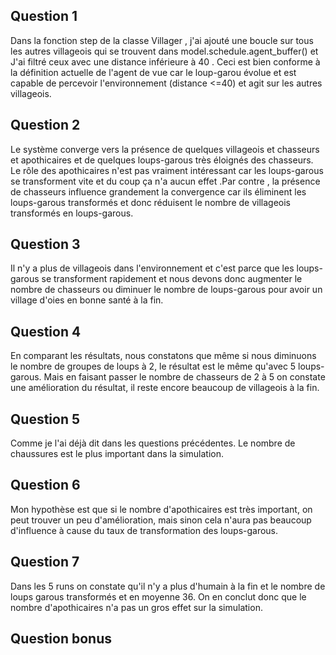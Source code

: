 ## Question 1
Dans la fonction step de la classe Villager , j'ai ajouté une boucle sur tous les autres villageois
qui se trouvent dans model.schedule.agent_buffer() et J'ai filtré ceux avec une distance inférieure à 40 . Ceci est bien conforme à la définition actuelle de l'agent de vue car
le loup-garou évolue et est capable de percevoir l'environnement (distance <=40) et agit sur les autres villageois.

## Question 2
Le système converge vers la présence de quelques villageois et chasseurs et apothicaires et de quelques loups-garous très éloignés des chasseurs.
Le rôle des apothicaires n'est pas vraiment intéressant car les loups-garous se transforment vite et du coup ça n'a aucun effet .Par contre , la présence de chasseurs influence grandement la convergence car ils éliminent les loups-garous transformés et donc réduisent le nombre de villageois transformés en loups-garous.

## Question 3
Il n'y a plus de villageois dans l'environnement et c'est parce que les loups-garous se transforment rapidement et nous devons donc augmenter le nombre de chasseurs ou diminuer le nombre de loups-garous pour avoir un village d'oies en bonne santé à la fin.

## Question 4

En comparant les résultats, nous constatons que même si nous diminuons le nombre de groupes de loups à 2, le résultat est le même qu'avec 5 loups-garous. Mais en faisant passer le nombre de chasseurs de 2 à 5 on constate une amélioration du résultat, il reste encore beaucoup de villageois à la fin.

## Question 5
Comme je l'ai déjà dit dans les questions précédentes. Le nombre de chaussures est le plus important dans la simulation.

## Question 6

Mon hypothèse est que si le nombre d'apothicaires est très important, on peut trouver un peu d'amélioration, mais sinon cela n'aura pas beaucoup d'influence à cause du taux de transformation des loups-garous.

## Question 7
Dans les 5 runs on constate qu'il n'y a plus d'humain à la fin et le nombre de loups garous transformés et en moyenne 36. On en conclut donc que le nombre d'apothicaires n'a pas un gros effet sur la simulation.

## Question bonus

